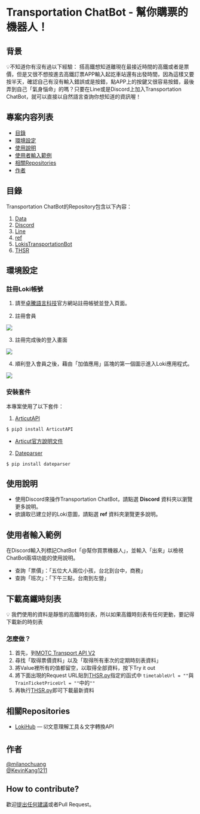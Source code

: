 # Transportation ChatBot - 幫你購票的機器人！

## 背景
:bulb:不知道你有沒有過以下經驗：
搭高鐵想知道離現在最接近時間的高鐵或者是票價，但是又很不想按進去高鐵訂票APP輸入起訖車站還有出發時間，因為這樣又要按半天，確認自己有沒有輸入錯誤或是按錯，點APP上的按鍵又很容易按錯，最後弄到自己「氣身惱命」的嗎？只要在Line或是Discord上加入Transportation ChatBot，就可以直接以自然語言查詢你想知道的資訊喔！

## 專案内容列表
- [目錄](#目錄)
- [環境設定](#環境設定)
- [使用說明](#使用說明)
- [使用者輸入範例](#使用者輸入範例)
- [相關Repositories](#相關Repositories)
- [作者](#作者)


## 目錄
Transportation ChatBot的Repository包含以下內容：

1. [Data](https://github.com/milanochuang/transportationBot/tree/master/Data)
2. [Discord](https://github.com/milanochuang/transportationBot/tree/master/Discord)
3. [Line](https://github.com/milanochuang/transportationBot/tree/master/Line)
4. [ref](https://github.com/milanochuang/transportationBot/tree/master/ref)
5. [LokisTransportationBot](https://github.com/milanochuang/transportationBot/blob/master/LokisTransportationBot.py)
6. [THSR](https://github.com/milanochuang/transportationBot/blob/master/THSR.py)

## 環境設定

### 註冊Loki帳號

1. 請至[卓騰語言科技](https://api.droidtown.co/)官方網站註冊帳號並登入頁面。

2. 註冊會員 

![](https://i.imgur.com/WLqveN1.jpg)

3. 註冊完成後的登入畫面

![](https://i.imgur.com/03aEksl.jpg)


4. 順利登入會員之後，藉由「加值應用」區塊的第一個圖示進入Loki應用程式。

![](https://i.imgur.com/nTf65Hp.jpg)



### 安裝套件
本專案使用了以下套件：

1. [ArticutAPI](https://pypi.org/project/ArticutAPI/)
```shell=
$ pip3 install ArticutAPI
```
* [Articut官方說明文件](https://api.droidtown.co/document/#Articut)

2. [Dateparser](https://pypi.org/project/dateparser/) 
```shell=
$ pip install dateparser
```


## 使用說明
* 使用Discord來操作Transportation ChatBot，請點選 **Discord** 資料夾以瀏覽更多說明。
* 欲讀取已建立好的Loki意圖，請點選 **ref** 資料夾瀏覽更多說明。

## 使用者輸入範例

在Discord輸入列標記ChatBot「@幫你買票機器人」，並輸入「出來」以檢視ChatBot兩項功能的使用說明。
* 查詢「票價」：「五位大人兩位小孩，台北到台中，商務」
* 查詢「班次」：「下午三點，台南到左營」

## 下載高鐵時刻表
:bulb: 我們使用的資料是靜態的高鐵時刻表，所以如果高鐵時刻表有任何更動，要記得下載新的時刻表
### 怎麼做？
1. 首先，到[MOTC Transport API V2](https://ptx.transportdata.tw/MOTC?t=Rail&v=2#/)
2. 尋找「取得票價資料」以及「取得所有車次的定期時刻表資料」
3. 將Value裡所有的值都留空，以取得全部資料，按下Try it out
4. 將下面出現的Request URL貼到[THSR.py](https://github.com/milanochuang/transportationBot/blob/master/THSR.py)指定的函式中
```timetableUrl = ""```與```TrainTicketPriceUrl = ""```中的```""```
5. 再執行[THSR.py](https://github.com/milanochuang/transportationBot/blob/master/THSR.py)即可下載最新資料

## 相關Repositories

- [LokiHub](https://github.com/Droidtown/LokiHub) — ☑️文意理解工具＆文字轉換API

## 作者

[@milanochuang](https://github.com/milanochuang)<br/>
[@KevinKang1211](https://github.com/KevingKang1211)


## How to contribute?

歡迎[提出任何建議](https://github.com/milanochuang/transportationBot/issues/new/choose)或者Pull Request。